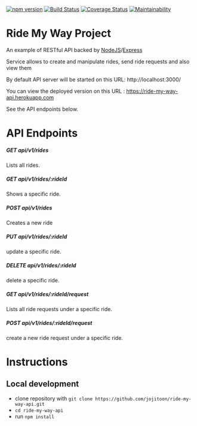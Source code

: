[![npm version](https://badge.fury.io/js/node.svg)](https://badge.fury.io/js/node) [![Build Status](https://travis-ci.org/jojitoon/ride-my-way-api.svg?branch=version1)](https://travis-ci.org/jojitoon/ride-my-way-api) [![Coverage Status](https://coveralls.io/repos/github/jojitoon/ride-my-way-api/badge.svg?branch=version1)](https://coveralls.io/github/jojitoon/ride-my-way-api?branch=version1) [![Maintainability](https://api.codeclimate.com/v1/badges/655570f8071f01f4a04b/maintainability)](https://codeclimate.com/github/jojitoon/ride-my-way-api/maintainability)

# Ride My Way Project

An example of RESTful API backed by [NodeJS](https://nodejs.org)/[Express](http://expressjs.com/)

Service allows to create and manipulate rides, send ride requests and also view them

By default API server will be started on this URL: http://localhost:3000/

You can view the deployed version on this URL : https://ride-my-way-api.herokuapp.com
 
See the API endpoints below.

# API Endpoints

##### GET api/v1/rides
Lists all rides.

##### GET api/v1/rides/:rideId
Shows a specific ride.

##### POST api/v1/rides
Creates a new ride

##### PUT api/v1/rides/:rideId
update a specific ride.

##### DELETE api/v1/rides/:rideId
delete a specific ride.

##### GET api/v1/rides/:rideId/request
Lists all ride requests under a specific ride.

##### POST api/v1/rides/:rideId/request
create a new ride request under a specific ride.


# Instructions
## Local development 
- clone repository with `git clone https://github.com/jojitoon/ride-my-way-api.git`
- `cd ride-my-way-api`
- run `npm install`
